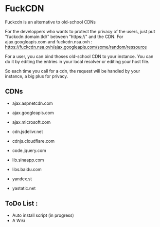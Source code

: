 # FuckCDN
Fuckcdn is an alternative to old-school CDNs

For the developpers who wants to protect the privacy of the users, just put "fuckcdn.domain.tld/" between "https://" and the CDN.
For ajax.googleapis.com and fuckcdn.nsa.ovh : https://fuckcdn.nsa.ovh/ajax.googleapis.com/some/random/ressource

For a user, you can bind thoses old-school CDN to your instance.
You can do it by editing the entries in your local resolver or editing your host file.

So each time you call for a cdn, the request will be handled by your instance, a big plus for privacy.

## CDNs

- ajax.aspnetcdn.com
- ajax.googleapis.com
- ajax.microsoft.com
- cdn.jsdelivr.net

- cdnjs.cloudflare.com
- code.jquery.com
- lib.sinaapp.com
- libs.baidu.com
- yandex.st
- yastatic.net

## ToDo List :

- Auto install script (in progress)
- A Wiki
